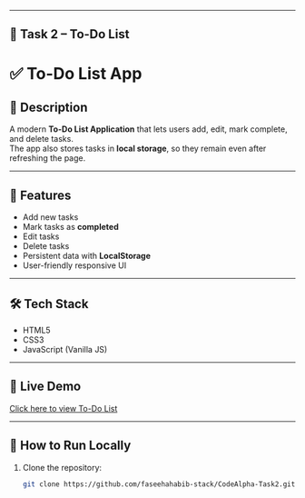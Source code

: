 
---

## 📌 Task 2 – To-Do List  


# ✅ To-Do List App

## 📖 Description
A modern **To-Do List Application** that lets users add, edit, mark complete, and delete tasks.  
The app also stores tasks in **local storage**, so they remain even after refreshing the page.

---

## 🚀 Features
- Add new tasks
- Mark tasks as **completed**
- Edit tasks
- Delete tasks
- Persistent data with **LocalStorage**
- User-friendly responsive UI

---

## 🛠️ Tech Stack
- HTML5  
- CSS3  
- JavaScript (Vanilla JS)

---



## 🔗 Live Demo
[Click here to view To-Do List](https://faseehahabib-stack.github.io/CodeAlpha-Task2/)

---

## 📂 How to Run Locally
1. Clone the repository:
   ```bash
   git clone https://github.com/faseehahabib-stack/CodeAlpha-Task2.git
